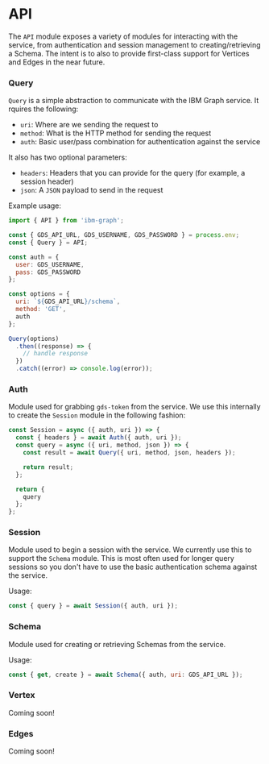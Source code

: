 # API

The `API` module exposes a variety of modules for interacting with the service, from authentication and session management to creating/retrieving a Schema. The intent is to also to provide first-class support for Vertices and Edges in the near future.

### Query

`Query` is a simple abstraction to communicate with the IBM Graph service. It rquires the following:

- `uri`: Where are we sending the request to
- `method`: What is the HTTP method for sending the request
- `auth`: Basic user/pass combination for authentication against the service

It also has two optional parameters:

- `headers`: Headers that you can provide for the query (for example, a session header)
- `json`: A `JSON` payload to send in the request

Example usage:

```js
import { API } from 'ibm-graph';

const { GDS_API_URL, GDS_USERNAME, GDS_PASSWORD } = process.env;
const { Query } = API;

const auth = {
  user: GDS_USERNAME,
  pass: GDS_PASSWORD
};

const options = {
  uri: `${GDS_API_URL}/schema`,
  method: 'GET',
  auth
};

Query(options)
  .then((response) => {
    // handle response
  })
  .catch((error) => console.log(error));

```

### Auth

Module used for grabbing `gds-token` from the service. We use this internally to create the `Session` module in the following fashion:

```js
const Session = async ({ auth, uri }) => {
  const { headers } = await Auth({ auth, uri });
  const query = async ({ uri, method, json }) => {
    const result = await Query({ uri, method, json, headers });

    return result;
  };

  return {
    query
  };
};
```

### Session

Module used to begin a session with the service. We currently use this to support the `Schema` module. This is most often used for longer query sessions so you don't have to use the basic authentication schema against the service.

Usage:

```js
const { query } = await Session({ auth, uri });
```

### Schema

Module used for creating or retrieving Schemas from the service.

Usage:

```js
const { get, create } = await Schema({ auth, uri: GDS_API_URL });
```

### Vertex

Coming soon!

### Edges

Coming soon!

